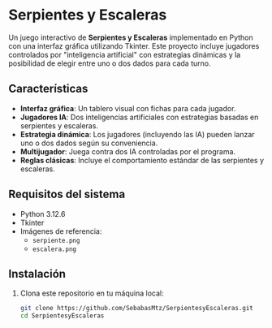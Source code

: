 # Serpientes y Escaleras

Un juego interactivo de **Serpientes y Escaleras** implementado en Python con una interfaz gráfica utilizando Tkinter. Este proyecto incluye jugadores controlados por "inteligencia artificial" con estrategias dinámicas y la posibilidad de elegir entre uno o dos dados para cada turno.

## Características

- **Interfaz gráfica**: Un tablero visual con fichas para cada jugador.
- **Jugadores IA**: Dos inteligencias artificiales con estrategias basadas en serpientes y escaleras.
- **Estrategia dinámica**: Los jugadores (incluyendo las IA) pueden lanzar uno o dos dados según su conveniencia.
- **Multijugador**: Juega contra dos IA controladas por el programa.
- **Reglas clásicas**: Incluye el comportamiento estándar de las serpientes y escaleras.

## Requisitos del sistema

- Python 3.12.6
- Tkinter
- Imágenes de referencia:
  - `serpiente.png`
  - `escalera.png`

## Instalación

1. Clona este repositorio en tu máquina local:
   ```bash
   git clone https://github.com/SebabasMtz/SerpientesyEscaleras.git
   cd SerpientesyEscaleras

